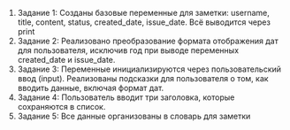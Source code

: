 1. Задание 1:
  Созданы базовые переменные для заметки: username, title, content, status, created_date, issue_date. Всё выводится через print
2. Задание 2: 
  Реализовано преобразование формата отображения дат для пользователя, исключив год при выводе переменных created_date и issue_date.
3. Задание 3:
  Переменные инициализируются через пользовательский ввод (input).
  Реализованы подсказки для пользователя о том, как вводить данные, включая формат дат.
4. Задание 4:
  Пользователь вводит три заголовка, которые сохраняются в список.
5. Задание 5:
  Все данные организованы в словарь для заметки
